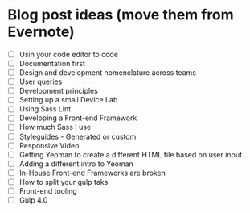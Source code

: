 # Blog post ideas (move them from Evernote)

- [ ] Usin your code editor to code
- [ ] Documentation first
- [ ] Design and development nomenclature across teams
- [ ] User queries
- [ ] Development principles
- [ ] Setting up a small Device Lab
- [ ] Using Sass Lint
- [ ] Developing a Front-end Framework
- [ ] How much Sass I use
- [ ] Styleguides - Generated or custom
- [ ] Responsive Video
- [ ] Getting Yeoman to create a different HTML file based on user input
- [ ] Adding a different intro to Yeoman
- [ ] In-House Front-end Frameworks are broken
- [ ] How to split your gulp taks
- [ ] Front-end tooling
- [ ] Gulp 4.0
